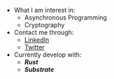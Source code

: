- What I am interest in:
  - Asynchronous Programming
  - Cryptography
- Contact me through:
  - [LinkedIn](https://www.linkedin.com/in/soyoun-jeong-066165179/)
  - [Twitter](https://twitter.com/proofofyoon)
- Currently develop with:
  - _**Rust**_ 
  - _**Substrate**_


